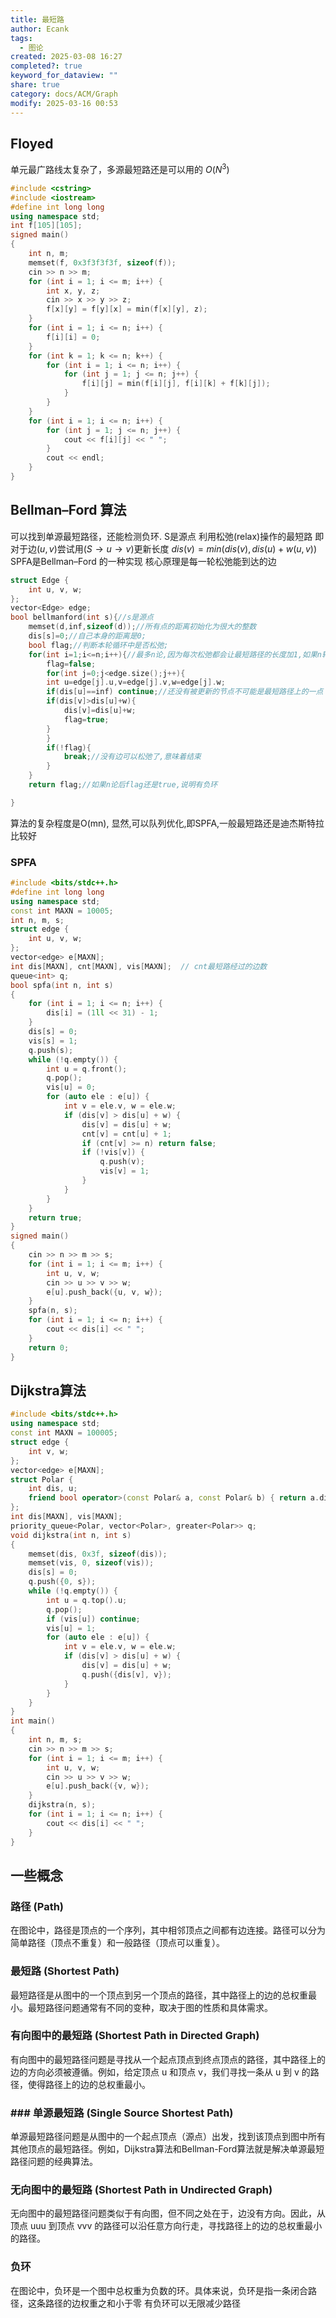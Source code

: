 ```yaml
---
title: 最短路
author: Ecank
tags:
  - 图论
created: 2025-03-08 16:27
completed?: true
keyword_for_dataview: ""
share: true
category: docs/ACM/Graph
modify: 2025-03-16 00:53
---
```

 
## Floyed
单元最广路线太复杂了，多源最短路还是可以用的
$O(N^3)$
```c++
#include <cstring>
#include <iostream>
#define int long long
using namespace std;
int f[105][105];
signed main()
{
    int n, m;
    memset(f, 0x3f3f3f3f, sizeof(f));
    cin >> n >> m;
    for (int i = 1; i <= m; i++) {
        int x, y, z;
        cin >> x >> y >> z;
        f[x][y] = f[y][x] = min(f[x][y], z);
    }
    for (int i = 1; i <= n; i++) {
        f[i][i] = 0;
    }
    for (int k = 1; k <= n; k++) {
        for (int i = 1; i <= n; i++) {
            for (int j = 1; j <= n; j++) {
                f[i][j] = min(f[i][j], f[i][k] + f[k][j]);
            }
        }
    }
    for (int i = 1; i <= n; i++) {
        for (int j = 1; j <= n; j++) {
            cout << f[i][j] << " ";
        }
        cout << endl;
    }
}
```

## Bellman–Ford 算法
可以找到单源最短路径，还能检测负环.
S是源点
利用松弛(relax)操作的最短路
	即对于边$(u,v)$尝试用$(S\rightarrow u \rightarrow v)$更新长度
	$dis(v)=min(dis(v),dis(u)+w(u,v))$
SPFA是Bellman–Ford 的一种实现
核心原理是每一轮松弛能到达的边
```c++
struct Edge { 
	int u, v, w; 
};
vector<Edge> edge;
bool bellmanford(int s){//s是源点
	memset(d,inf,sizeof(d));//所有点的距离初始化为很大的整数
	dis[s]=0;//自己本身的距离是0;
	bool flag;//判断本轮循环中是否松弛;
	for(int i=1;i<=n;i++){//最多n论,因为每次松弛都会让最短路径的长度加1,如果n轮后仍然可以松弛,说明有负环
		flag=false;
		for(int j=0;j<edge.size();j++){
		int u=edge[j].u,v=edge[j].v,w=edge[j].w;
		if(dis[u]==inf) continue;//还没有被更新的节点不可能是最短路径上的一点
		if(dis[v]>dis[u]+w){
			dis[v]=dis[u]+w;
			flag=true;		
		}
		}
		if(!flag){
			break;//没有边可以松弛了,意味着结束
		}
	}
	return flag;//如果n论后flag还是true,说明有负环

}

```
算法的复杂程度是O(mn),
显然,可以队列优化,即SPFA,一般最短路还是迪杰斯特拉比较好

### SPFA
```c++
#include <bits/stdc++.h>
#define int long long
using namespace std;
const int MAXN = 10005;
int n, m, s;
struct edge {
    int u, v, w;
};
vector<edge> e[MAXN];
int dis[MAXN], cnt[MAXN], vis[MAXN];  // cnt最短路经过的边数
queue<int> q;
bool spfa(int n, int s)
{
    for (int i = 1; i <= n; i++) {
        dis[i] = (1ll << 31) - 1;
    }
    dis[s] = 0;
    vis[s] = 1;
    q.push(s);
    while (!q.empty()) {
        int u = q.front();
        q.pop();
        vis[u] = 0;
        for (auto ele : e[u]) {
            int v = ele.v, w = ele.w;
            if (dis[v] > dis[u] + w) {
                dis[v] = dis[u] + w;
                cnt[v] = cnt[u] + 1;
                if (cnt[v] >= n) return false;
                if (!vis[v]) {
                    q.push(v);
                    vis[v] = 1;
                }
            }
        }
    }
    return true;
}
signed main()
{
    cin >> n >> m >> s;
    for (int i = 1; i <= m; i++) {
        int u, v, w;
        cin >> u >> v >> w;
        e[u].push_back({u, v, w});
    }
    spfa(n, s);
    for (int i = 1; i <= n; i++) {
        cout << dis[i] << " ";
    }
    return 0;
}
```
## Dijkstra算法
```c++
#include <bits/stdc++.h>
using namespace std;
const int MAXN = 100005;
struct edge {
    int v, w;
};
vector<edge> e[MAXN];
struct Polar {
    int dis, u;
    friend bool operator>(const Polar& a, const Polar& b) { return a.dis > b.dis; }
};
int dis[MAXN], vis[MAXN];
priority_queue<Polar, vector<Polar>, greater<Polar>> q;
void dijkstra(int n, int s)
{
    memset(dis, 0x3f, sizeof(dis));
    memset(vis, 0, sizeof(vis));
    dis[s] = 0;
    q.push({0, s});
    while (!q.empty()) {
        int u = q.top().u;
        q.pop();
        if (vis[u]) continue;
        vis[u] = 1;
        for (auto ele : e[u]) {
            int v = ele.v, w = ele.w;
            if (dis[v] > dis[u] + w) {
                dis[v] = dis[u] + w;
                q.push({dis[v], v});
            }
        }
    }
}
int main()
{
    int n, m, s;
    cin >> n >> m >> s;
    for (int i = 1; i <= m; i++) {
        int u, v, w;
        cin >> u >> v >> w;
        e[u].push_back({v, w});
    }
    dijkstra(n, s);
    for (int i = 1; i <= n; i++) {
        cout << dis[i] << " ";
    }
}
```
## 一些概念
### 路径 (Path)

在图论中，路径是顶点的一个序列，其中相邻顶点之间都有边连接。路径可以分为简单路径（顶点不重复）和一般路径（顶点可以重复）。

### 最短路 (Shortest Path)

最短路径是从图中的一个顶点到另一个顶点的路径，其中路径上的边的总权重最小。最短路径问题通常有不同的变种，取决于图的性质和具体需求。

### 有向图中的最短路 (Shortest Path in Directed Graph)

有向图中的最短路径问题是寻找从一个起点顶点到终点顶点的路径，其中路径上的边的方向必须被遵循。例如，给定顶点 u 和顶点 v，我们寻找一条从 u 到 v 的路径，使得路径上的边的总权重最小。
### ### 单源最短路 (Single Source Shortest Path)

单源最短路径问题是从图中的一个起点顶点（源点）出发，找到该顶点到图中所有其他顶点的最短路径。例如，Dijkstra算法和Bellman-Ford算法就是解决单源最短路径问题的经典算法。

### 无向图中的最短路 (Shortest Path in Undirected Graph)

无向图中的最短路径问题类似于有向图，但不同之处在于，边没有方向。因此，从顶点 uuu 到顶点 vvv 的路径可以沿任意方向行走，寻找路径上的边的总权重最小的路径。
### 负环
在图论中，负环是一个图中总权重为负数的环。具体来说，负环是指一条闭合路径，这条路径的边权重之和小于零
有负环可以无限减少路径
